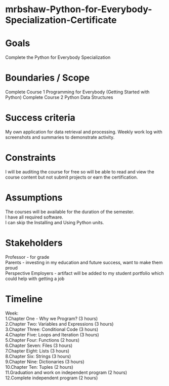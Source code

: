# mrbshaw-Python-for-Everybody-Specialization-Certificate <br>
# Goals
Complete the Python for Everybody Specialization <br>
# Boundaries / Scope
Complete Course 1 Programming for Everybody (Getting Started with Python) 
Complete Course 2 Python Data Structures
# Success criteria <br>
My own application for data retrieval and processing.
Weekly work log with screenshots and summaries to demonstrate activity.
#  Constraints
I will be auditing the course for free so will be able to read and view the course content but not submit projects or earn the certification.
# Assumptions
The courses will be available for the duration of the semester.<br>
I have all required software.<br>
I can skip the Installing and Using Python units.<br>
# Stakeholders
Professor - for grade<br>
Parents - investing in my education and future success, want to make them proud<br>
Perspective Employers - artifact will be added to my student portfolio which could help with getting a job<br>
# Timeline
Week:<br> 
1.Chapter One - Why we Program? (3 hours) <br>
2.Chapter Two: Variables and Expressions (3 hours)<br>
3.Chapter Three: Conditional Code (3 hours)<br>
4.Chapter Five: Loops and Iteration (3 hours)<br>
5.Chapter Four: Functions (2 hours)<br>
6.Chapter Seven: Files (3 hours)<br>
7.Chapter Eight: Lists (3 hours)<br>
8.Chapter Six: Strings (3 hours)<br>
9.Chapter Nine: Dictionaries (3 hours)<br>
10.Chapter Ten: Tuples (2 hours)<br>
11.Graduation and work on independent program (2 hours)<br>
12.Complete independent program (2 hours)<br>
